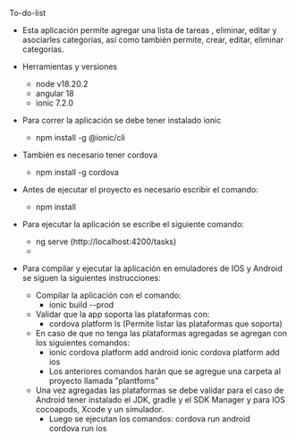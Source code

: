  To-do-list
- Esta aplicación permite agregar una lista de tareas , eliminar, editar y asociarles categorías, así como también permite, crear, editar, eliminar categorías.

- Herramientas y versiones
	- node v18.20.2
	- angular 18
	- ionic 7.2.0
- Para correr la aplicación se debe tener instalado ionic
	- npm install -g @ionic/cli
- También es necesario tener cordova
	- npm install -g cordova
- Antes de ejecutar el proyecto es necesario escribir el comando:
	- npm install
- Para ejecutar la aplicación se escribe el siguiente comando:
	- ng serve (http://localhost:4200/tasks)
	-
- Para compilar y ejecutar la aplicación en emuladores de IOS y Android se siguen la siguientes instrucciones:
	- Compilar la aplicación con el comando:
		- ionic build --prod
	- Validar que la app soporta las plataformas con:
		- cordova platform ls (Permite listar las plataformas que soporta)
	- En caso de que no tenga las plataformas agregadas se agregan con los siguientes comandos:
		- ionic cordova platform add android 
		  ionic cordova platform add ios  
		- Los anteriores comandos harán que se agregue una carpeta al proyecto llamada "plantfoms"
	- Una vez agregadas las plataformas se debe validar para el caso de Android  tener instalado el JDK, gradle y el SDK Manager y para IOS cocoapods, Xcode y un simulador.
		- Luego se ejecutan los comandos:
		  cordova run android  
		  cordova run ios